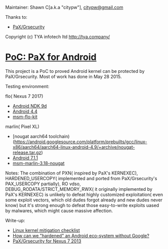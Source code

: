 Maintainer: Shawn C[a.k.a "citypw"], citypw@gmail.com

Thanks to:

- [PaX/Grsecurity](http://grsecurity.net/)

Copyright (c) TYA infotech ltd http://tya.company/


# [PoC: PaX for Android](https://github.com/hardenedlinux/armv7-nexus7-grsec)

This project is a PoC to proved Android kernel can be protected by PaX/Grsecurity. Most of work has done in May 28 2015.

Testing environment:

flo( Nexus 7 2017)
- [Android NDK 9d](http://dl.google.com/android/ndk/android-ndk-r9b-linux-x86.tar.bz2)
- [Android 4.4](https://dl.google.com/dl/android/aosp/razor-ktu84p-factory-2482a7d5.zip)
- [msm-flo-kit](https://android.googlesource.com/kernel/msm/+/android-msm-flo-3.4-kitkat-mr2)

marlin( Pixel XL)
- [nougat aarch64 toolchain)(https://android.googlesource.com/platform/prebuilts/gcc/linux-x86/aarch64/aarch64-linux-android-4.9/+archive/nougat-release.tar.gz)
- [Android 7.1.1](https://android.googlesource.com/platform/prebuilts/gcc/linux-x86/aarch64/aarch64-linux-android-4.9/+archive/nougat-release.tar.gz)
- [msm-marlin-3.18-nougat](https://android.googlesource.com/kernel/msm/+/android-msm-marlin-3.18-nougat-mr1.3)

Notes: The combination of PXN( inspired by PaX's KERNEXEC), HARDENED_USERCOPY( implemented and ported from PaX/Grsecurity's PAX_USERCOPY partially), RO vdso, DEBUG_RODATA/STRICT_MEMORY_RWX( it originally implemented by PaX's KERNEXEC) is unlikely to defeat highly customized exploitation( even some exploit vectors, which old dudes forgot already and new dudes never know) but it's strong enough to defeat those easy-to-write exploits uased by malwares, which might cause massive affection.


Write-up:
 * [Linux kernel mitigation checklist](https://hardenedlinux.github.io/system-security/2016/12/13/kernel_mitigation_checklist.html)
 * [How can we "hardened" an Android eco-system without Google?](http://citypw.blogspot.ca/2016/08/how-can-we-hardened-android-eco-system.html)
 * [PaX/Grsecurity for Nexus 7 2013](https://hardenedlinux.github.io/system-security/2015/05/11/Grsecurity-for-Nexus-7-2013.html)
